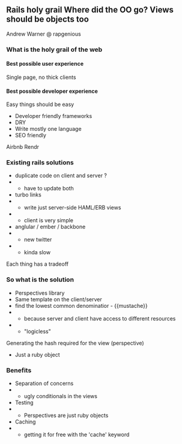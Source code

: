Rails holy grail
Where did the OO go? Views should be objects too
---
Andrew Warner @ rapgenious

### What is the holy grail of the web
#### Best possible user experience
Single page, no thick clients

#### Best possible developer experience
Easy things should be easy
- Developer friendly frameworks
- DRY
- Write mostly one language
- SEO friendly

Airbnb Rendr

### Existing rails solutions
- duplicate code on client and server ?
- - have to update both
- turbo links
- - write just server-side HAML/ERB views
- - client is very simple
- anglular / ember / backbone
- - new twitter
- - kinda slow

Each thing has a tradeoff

### So what is the solution
- Perspectives library
- Same template on the client/server
- find the lowest common denominatior - {{mustache}}
- - because server and client have access to different resources
- - "logicless"

Generating the hash required for the view (perspective)
- Just a ruby object

### Benefits
- Separation of concerns
- - ugly conditionals in the views
- Testing
- - Perspectives are just ruby objects
- Caching
- - getting it for free with the 'cache' keyword







 
